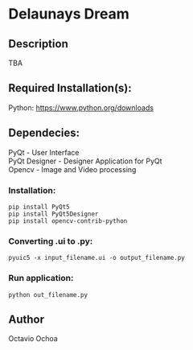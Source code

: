# Delaunays Dream
## Description
TBA
## Required Installation(s):
Python: https://www.python.org/downloads <br/>

## Dependecies:
PyQt - User Interface<br/>
PyQt Designer - Designer Application for PyQt<br/>
Opencv - Image and Video processing<br/>

### Installation:

    pip install PyQt5
    pip install PyQt5Designer
    pip install opencv-contrib-python

### Converting .ui to .py:

    pyuic5 -x input_filename.ui -o output_filename.py

### Run application:


    python out_filename.py

## Author
Octavio Ochoa
